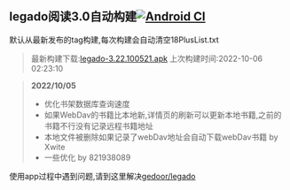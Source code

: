 ## legado阅读3.0自动构建[![Android CI](https://github.com/10bits/gedoor-Build/workflows/Android%20CI/badge.svg)](https://github.com/10bits/gedoor-Build/actions)

默认从最新发布的tag构建,每次构建会自动清空18PlusList.txt

> 最新构建下载:[legado-3.22.100521.apk](https://github.com/xcbt9527/gedoor-Build/releases/download/legado-3.22.100521/legado-3.22.100521.apk) 上次构建时间:2022-10-06 02:23:10
<!--start-->
> **2022/10/05**
> 
> * 优化书架数据库查询速度
> * 如果WebDav的书籍比本地新,详情页的刷新可以更新本地书籍,之前的书籍不行没有记录远程书籍地址
> * 本地文件被删除如果记录了webDav地址会自动下载webDav书籍 by Xwite
> * 一些优化 by 821938089
<!--end-->
  
使用app过程中遇到问题,请到这里解决[gedoor/legado](https://github.com/gedoor/legado/issues)

